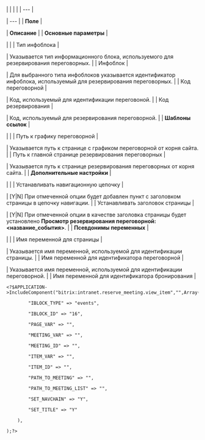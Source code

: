 |  |  |  |
| --- |

| --- |
| **Поле** |

| **Описание** |
| **Основные параметры** |

| |
| Тип инфоблока |

| Указывается тип информационного блока, используемого для резервирования переговорных. |
| Инфоблок |

| Для выбранного типа инфоблоков указывается идентификатор инфоблока, используемый для резервирования переговорных. |
| Код переговорной |

| Код, используемый для идентификации переговоной. |
| Код резервирования |

| Код, используемый для резервирования переговорной. |
| **Шаблоны ссылок** |

| |
| Путь к графику переговорной |

| Указывается путь к странице с графиком переговорной от корня сайта. |
| Путь к главной странице резервирования переговорных |

| Указывается путь к странице резервирования переговорных от корня сайта. |
| **Дополнительные настройки** |

| |
| Устанавливать навигационную цепочку |

| [Y|N] При отмеченной опции будет добавлен пункт с заголовком страницы в цепочку навигации. |
| Устанавливать заголовок страницы |

| [Y|N] При отмеченной опции в качестве заголовка страницы будет установлено **Просмотр резервирования переговорной: <название\_события>**. |
| **Псевдонимы переменных** |

| |
| Имя переменной для страницы |

| Указывается имя переменной, используемой для идентификации страницы. |
| Имя переменной для идентификатора переговорной |

| Указывается имя переменной, используемой для идентификации переговорной. |
| Имя переменной для идентификатора бронирования |

```
<?$APPLICATION->IncludeComponent("bitrix:intranet.reserve_meeting.view_item","",Array(

		"IBLOCK_TYPE" => "events",

		"IBLOCK_ID" => "16",

		"PAGE_VAR" => "",

		"MEETING_VAR" => "",

		"MEETING_ID" => "",

		"ITEM_VAR" => "",

		"ITEM_ID" => "",

		"PATH_TO_MEETING" => "",

		"PATH_TO_MEETING_LIST" => "",

		"SET_NAVCHAIN" => "Y",

		"SET_TITLE" => "Y"

	),

);?>


```